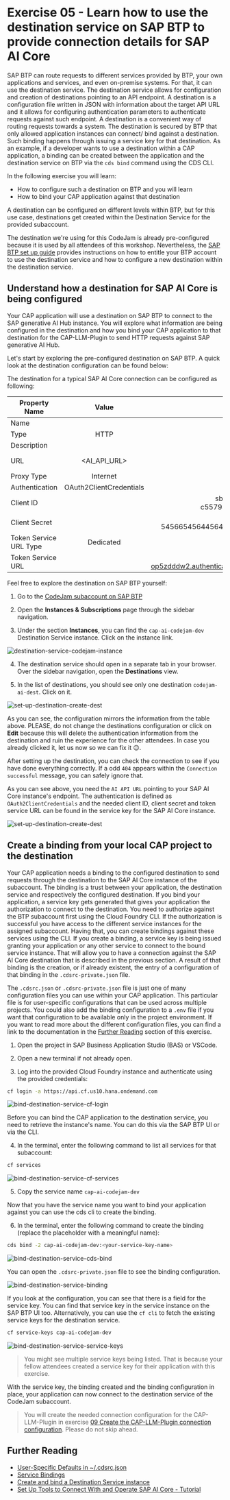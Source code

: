 # Exercise 05 - Learn how to use the destination service on SAP BTP to provide connection details for SAP AI Core

SAP BTP can route requests to different services provided by BTP, your own applications and services, and even on-premise systems. For that, it can use the destination service. The destination service allows for configuration and creation of destinations pointing to an API endpoint. A destination is a configuration file written in JSON with information about the target API URL and it allows for configuring authentication parameters to authenticate requests against such endpoint. A destination is a convenient way of routing requests towards a system. The destination is secured by BTP that only allowed application instances can connect/ bind against a destination. Such binding happens through issuing a service key for that destination. As an example, if a developer wants to use a destination within a CAP application, a binding can be created between the application and the destination service on BTP via the `cds bind` command using the CDS CLI. 

In the following exercise you will learn:
* How to configure such a destination on BTP and you will learn
* How to bind your CAP application against that destination

A destination can be configured on different levels within BTP, but for this use case, destinations get created within the Destination Service for the provided subaccount.


The destination we're using for this CodeJam is already pre-configured because it is used by all attendees of this workshop. Nevertheless, the [SAP BTP set up guide](../../btp-setup-guide.md) provides instructions on how to entitle your BTP account to use the destination service and how to configure a new destination within the destination service.

## Understand how a destination for SAP AI Core is being configured

Your CAP application will use a destination on SAP BTP to connect to the SAP generative AI Hub instance. You will explore what information are being configured in the destination and how you bind your CAP application to that destination for the CAP-LLM-Plugin to send HTTP requests against SAP generative AI Hub.

Let's start by exploring the pre-configured destination on SAP BTP. A quick look at the destination configuration can be found below:

The destination for a typical SAP AI Core connection can be configured as following: 


| Property Name          | Value                   | Example                                                                |
| ---------------------- |:-----------------------:| ---------------------------------------------------------------------: |
| Name                   | <free to choose>        | ai_core_dest                                                           |
| Type                   | HTTP                    | -                                                                      |
| Description            | <free to choose>        | my SAP AI Core Destination                                             |
| URL                    | <AI_API_URL>            | https://api.ai.prod.us-east-1.aws.ml.hana.ondemand.com                 |
| Proxy Type             | Internet                | -                                                                      |
| Authentication         | OAuth2ClientCredentials | -                                                                      |
| Client ID              | <clientid>              | sb-e478287-ba9e-4223-98f5-c5579332rf55!b294456aicore@s345              |
| Client Secret          | <clientsecret>          | 49884e42q-45x6-154-54566545644564bvf56456465$46546TMKWn=               |
| Token Service URL Type | Dedicated               | -                                                                      |
| Token Service URL      | <url>                   | https://cap-ai-codejam-op5zdddw2.authentication.us10.hana.ondemand.com |

Feel free to explore the destination on SAP BTP yourself:

1. Go to the [CodeJam subaccount on SAP BTP](https://emea.cockpit.btp.cloud.sap/cockpit/#/globalaccount/275320f9-4c26-4622-8728-b6f5196075f5/subaccount/6088766d-dcc4-4e56-972f-652baad796be/)

2. Open the **Instances & Subscriptions** page through the sidebar navigation.

3. Under the section **Instances**, you can find the `cap-ai-codejam-dev` Destination Service instance. Click on the instance link.

![destination-service-codejam-instance](../05-explore-destination-service/assets/01-destination-service-codejam-instance.png)

4. The destination service should open in a separate tab in your browser. Over the sidebar navigation, open the **Destinations** view.

5. In the list of destinations, you should see only one destination `codejam-ai-dest`. Click on it.

![set-up-destination-create-dest](../../assets/set-up-destination/4-set-up-destination-create-dest.png)

As you can see, the configuration mirrors the information from the table above. PLEASE, do not change the destinations configuration or click on **Edit** because this will delete the authentication information from the destination and ruin the experience for the other attendees. In case you already clicked it, let us now so we can fix it 😉.

After setting up the destination, you can check the connection to see if you have done everything correctly. If a odd `404` appears within the `Connection successful` message, you can safely ignore that.

As you can see above, you need the `AI API URL` pointing to your SAP AI Core instance's endpoint. The authentication is defined as `OAuth2ClientCredentials` and the needed client ID, client secret and token service URL can be found in the service key for the SAP AI Core instance.

![set-up-destination-create-dest](../05-explore-destination-service/assets/02-ai-core-service-key.png)

## Create a binding from your local CAP project to the destination

Your CAP application needs a binding to the configured destination to send requests through the destination to the SAP AI Core instance of the subaccount. The binding is a trust between your application, the destination service and respectively the configured destination. If you bind your application, a service key gets generated that gives your application the authorization to connect to the destination. You need to authorize against the BTP subaccount first using the Cloud Foundry CLI. If the authorization is successful you have access to the different service instances for the assigned subaccount. Having that, you can create bindings against these services using the CLI. If you create a binding, a service key is being issued granting your application or any other service to connect to the bound service instance. That will allow you to have a connection against the SAP AI Core destination that is described in the previous section. A result of that binding is the creation, or if already existent, the entry of a configuration of that binding in the `.cdsrc-private.json` file.

The `.cdsrc.json` or `.cdsrc-private.json` file is just one of many configuration files you can use within your CAP application. This particular file is for user-specific configurations that can be used across multiple projects. You could also add the binding configuration to a `.env` file if you want that configuration to be available only in the project environment. If you want to read more about the different configuration files, you can find a link to the documentation in the [Further Reading]() section of this exercise.

1. Open the project in SAP Business Application Studio (BAS) or VSCode.

2. Open a new terminal if not already open.

3. Log into the provided Cloud Foundry instance and authenticate using the provided credentials:

```bash
cf login -a https://api.cf.us10.hana.ondemand.com
```

![bind-destination-service-cf-login](./assets/01-bind-destination-service-cf-login.png)

Before you can bind the CAP application to the destination service, you need to retrieve the instance's name. You can do this via the SAP BTP UI or via the CLI.

4. In the terminal, enter the following command to list all services for that subaccount:

```bash
cf services
```

![bind-destination-service-cf-services](./assets/02-bind-destination-service-cf-services.png)

5. Copy the service name `cap-ai-codejam-dev`

Now that you have the service name you want to bind your application against you can use the cds cli to create the binding.

6. In the terminal, enter the following command to create the binding (replace the placeholder with a meaningful name):

```bash
cds bind -2 cap-ai-codejam-dev:<your-service-key-name>
```

![bind-destination-service-cds-bind](./assets/03-bind-destination-service-cds-bind.png)

You can open the `.cdsrc-private.json` file to see the binding configuration.

![bind-destination-service-binding](./assets/04-bind-destination-service-binding.png)

If you look at the configuration, you can see that there is a field for the service key. You can find that service key in the service instance on the SAP BTP UI too. Alternatively, you can use the `cf cli` to fetch the existing service keys for the destination service.

```bash
cf service-keys cap-ai-codejam-dev
```

![bind-destination-service-service-keys](./assets/05-bind-destination-service-service-keys.png)

> You might see multiple service keys being listed. That is because your fellow attendees created a service key for their application with this exercise.

With the service key, the binding created and the binding configuration in place, your application can now connect to the destination service of the CodeJam subaccount.

> You will create the needed connection configuration for the CAP-LLM-Plugin in exercise [09 Create the CAP-LLM-Plugin connection configuration](../09-create-connection-configuration/README.md). Please do not skip ahead.

## Further Reading

* [User-Specific Defaults in ~/.cdsrc.json](https://cap.cloud.sap/docs/node.js/cds-env#user-specific-defaults-in-cdsrc-json)
* [Service Bindings](https://cap.cloud.sap/docs/node.js/cds-connect#service-bindings)
* [Create and bind a Destination Service instance](https://help.sap.com/docs/connectivity/sap-btp-connectivity-cf/create-and-bind-destination-service-instance)
* [Set Up Tools to Connect With and Operate SAP AI Core - Tutorial](https://developers.sap.com/tutorials/ai-core-setup..html)

